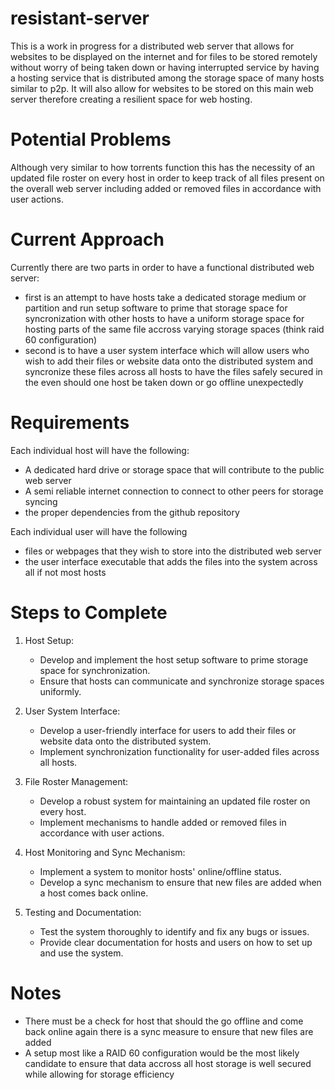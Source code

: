 # resistant-server
This is a work in progress for a distributed web server that allows for websites to be displayed on the internet and for files to be stored remotely without worry of being taken down or having interrupted service by having a hosting service that is distributed among the storage space of many hosts similar to p2p. It will also allow for websites to be stored on this main web server therefore creating a resilient space for web hosting.
# Potential Problems
Although very similar to how torrents function this has the necessity of an updated file roster on every host in order to keep track of all files present on the overall web server including added or removed files in accordance with user actions.
# Current Approach
Currently there are two parts in order to have a functional distributed web server:
- first is an attempt to have hosts take a dedicated storage medium or partition and run setup software to prime that storage space for syncronization with other hosts to have a uniform storage space for hosting parts of the same file accross varying storage spaces (think raid 60 configuration)
- second is to have a user system interface which will allow users who wish to add their files or website data onto the distributed system and syncronize these files across all hosts to have the files safely secured in the even should one host be taken down or go offline unexpectedly

# Requirements
Each individual host will have the following:
- A dedicated hard drive or storage space that will contribute to the public web server
- A semi reliable internet connection to connect to other peers for storage syncing
- the proper dependencies from the github repository

Each individual user will have the following
- files or webpages that they wish to store into the distributed web server
- the user interface executable that adds the files into the system across all if not most hosts

# Steps to Complete
1. Host Setup:
    - Develop and implement the host setup software to prime storage space for synchronization.
    - Ensure that hosts can communicate and synchronize storage spaces uniformly.

2. User System Interface:
    - Develop a user-friendly interface for users to add their files or website data onto the distributed system.
    - Implement synchronization functionality for user-added files across all hosts.

3. File Roster Management:
    - Develop a robust system for maintaining an updated file roster on every host.
    - Implement mechanisms to handle added or removed files in accordance with user actions.

4. Host Monitoring and Sync Mechanism:
    - Implement a system to monitor hosts' online/offline status.
    - Develop a sync mechanism to ensure that new files are added when a host comes back online.

5. Testing and Documentation:
    - Test the system thoroughly to identify and fix any bugs or issues.
    - Provide clear documentation for hosts and users on how to set up and use the system.
# Notes
- There must be a check for host that should the go offline and come back online again there is a sync measure to ensure that new files are added
- A setup most like a RAID 60 configuration would be the most likely candidate to ensure that data accross all host storage is well secured while allowing for storage efficiency